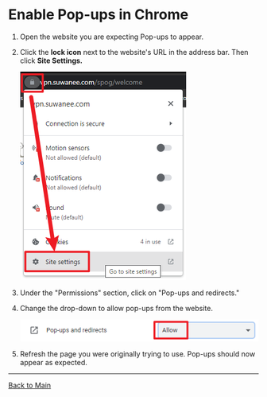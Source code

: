 # Enable Pop-ups in Chrome

1. Open the website you are expecting Pop-ups to appear.
1. Click the **lock icon** next to the website's URL in the address bar. Then click **Site Settings.**

    ![View site info](refs/Enable%20Pop-ups%20in%20Chrome/1.png)

1. Under the "Permissions" section, click on "Pop-ups and redirects."
1. Change the drop-down to allow pop-ups from the website.

    ![Allow](refs/Enable%20Pop-ups%20in%20Chrome/2.png)

1. Refresh the page you were originally trying to use. Pop-ups should now appear as expected.

---

[Back to Main](README)
